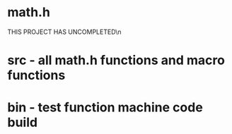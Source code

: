 # math.h
THIS PROJECT HAS UNCOMPLETED\n
# src - all math.h functions and macro functions
# bin - test function machine code build

